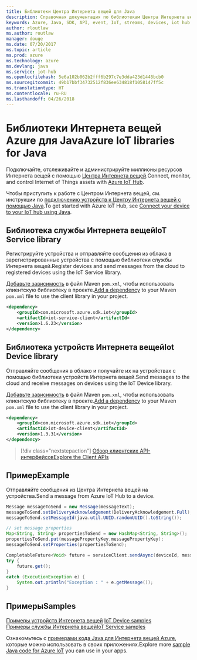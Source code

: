 ```yaml
---
title: Библиотеки Центра Интернета вещей для Java
description: Справочная документация по библиотекам Центра Интернета вещей для Java
keywords: Azure, Java, SDK, API, event, IoT, streams, devices, iot hub
author: rloutlaw
ms.author: routlaw
manager: douge
ms.date: 07/20/2017
ms.topic: article
ms.prod: azure
ms.technology: azure
ms.devlang: java
ms.service: iot-hub
ms.openlocfilehash: 5e6a102b062b2fff6b297c7e3dda423d1448bcb0
ms.sourcegitcommit: 49b17bbf34732512f836ee634818f1058147ff5c
ms.translationtype: HT
ms.contentlocale: ru-RU
ms.lasthandoff: 04/26/2018
---
```

# <a name="azure-iot-libraries-for-java"></a><span data-ttu-id="362f5-104">Библиотеки Интернета вещей Azure для Java</span><span class="sxs-lookup"><span data-stu-id="362f5-104">Azure IoT libraries for Java</span></span>

<span data-ttu-id="362f5-105">Подключайте, отслеживайте и администрируйте миллионы ресурсов Интернета вещей с помощью [Центра Интернета вещей](https://docs.microsoft.com/azure/iot-hub/iot-hub-what-is-iot-hub).</span><span class="sxs-lookup"><span data-stu-id="362f5-105">Connect, monitor, and control Internet of Things assets with [Azure IoT Hub](https://docs.microsoft.com/azure/iot-hub/iot-hub-what-is-iot-hub).</span></span>

<span data-ttu-id="362f5-106">Чтобы приступить к работе с Центром Интернета вещей, см. инструкции по [подключению устройств к Центру Интернета вещей с помощью Java](/azure/iot-hub/iot-hub-java-java-getstarted).</span><span class="sxs-lookup"><span data-stu-id="362f5-106">To get started with Azure IoT Hub, see [Connect your device to your IoT hub using Java](/azure/iot-hub/iot-hub-java-java-getstarted).</span></span>

## <a name="iot-service-library"></a><span data-ttu-id="362f5-107">Библиотека службы Интернета вещей</span><span class="sxs-lookup"><span data-stu-id="362f5-107">IoT Service library</span></span>

<span data-ttu-id="362f5-108">Регистрируйте устройства и отправляйте сообщения из облака в зарегистрированные устройства с помощью библиотеки службы Интернета вещей.</span><span class="sxs-lookup"><span data-stu-id="362f5-108">Register devices and send messages from the cloud to registered devices using the IoT Service library.</span></span>

<span data-ttu-id="362f5-109">[Добавьте зависимость](https://maven.apache.org/guides/getting-started/index.html#How_do_I_use_external_dependencies) в файл Maven `pom.xml`, чтобы использовать клиентскую библиотеку в проекте.</span><span class="sxs-lookup"><span data-stu-id="362f5-109">[Add a dependency](https://maven.apache.org/guides/getting-started/index.html#How_do_I_use_external_dependencies) to your Maven `pom.xml` file to use the client library in your project.</span></span>  

```XML
<dependency>
    <groupId>com.microsoft.azure.sdk.iot</groupId>
    <artifactId>iot-service-client</artifactId>
    <version>1.6.23</version>
</dependency>
```   

## <a name="iot-device-library"></a><span data-ttu-id="362f5-110">Библиотека устройств Интернета вещей</span><span class="sxs-lookup"><span data-stu-id="362f5-110">Iot Device library</span></span>

<span data-ttu-id="362f5-111">Отправляйте сообщения в облако и получайте их на устройствах с помощью библиотеки устройств Интернета вещей.</span><span class="sxs-lookup"><span data-stu-id="362f5-111">Send messages to the cloud and receive messages on devices using the IoT Device library.</span></span>

<span data-ttu-id="362f5-112">[Добавьте зависимость](https://maven.apache.org/guides/getting-started/index.html#How_do_I_use_external_dependencies) в файл Maven `pom.xml`, чтобы использовать клиентскую библиотеку в проекте.</span><span class="sxs-lookup"><span data-stu-id="362f5-112">[Add a dependency](https://maven.apache.org/guides/getting-started/index.html#How_do_I_use_external_dependencies) to your Maven `pom.xml` file to use the client library in your project.</span></span>  

```XML
<dependency>
    <groupId>com.microsoft.azure.sdk.iot</groupId>
    <artifactId>iot-device-client</artifactId>
    <version>1.3.31</version>
</dependency>
```

> [!div class="nextstepaction"]
> [<span data-ttu-id="362f5-113">Обзор клиентских API-интерфейсов</span><span class="sxs-lookup"><span data-stu-id="362f5-113">Explore the Client APIs</span></span>](/java/api/overview/azure/iot/client)   

## <a name="example"></a><span data-ttu-id="362f5-114">Пример</span><span class="sxs-lookup"><span data-stu-id="362f5-114">Example</span></span>

<span data-ttu-id="362f5-115">Отправляйте сообщения из Центра Интернета вещей на устройства.</span><span class="sxs-lookup"><span data-stu-id="362f5-115">Send a message from Azure IoT Hub to a device.</span></span>

```java
Message messageToSend = new Message(messageText);
messageToSend.setDeliveryAcknowledgement(DeliveryAcknowledgement.Full);
messageToSend.setMessageId(java.util.UUID.randomUUID().toString());

// set message properties
Map<String, String> propertiesToSend = new HashMap<String, String>();
propertiesToSend.put(messagePropertyKey,messagePropertyKey);
messageToSend.setProperties(propertiesToSend);

CompletableFuture<Void> future = serviceClient.sendAsync(deviceId, messageToSend);
try {
    future.get();
}
catch (ExecutionException e) {
    System.out.println("Exception : " + e.getMessage());
}
```


## <a name="samples"></a><span data-ttu-id="362f5-116">Примеры</span><span class="sxs-lookup"><span data-stu-id="362f5-116">Samples</span></span>

<span data-ttu-id="362f5-117">[Примеры устройств Интернета вещей](https://github.com/Azure/azure-iot-sdk-java/tree/master/device/iot-device-samples)   </span><span class="sxs-lookup"><span data-stu-id="362f5-117">[IoT Device samples](https://github.com/Azure/azure-iot-sdk-java/tree/master/device/iot-device-samples)   </span></span>  
[<span data-ttu-id="362f5-118">Примеры службы Интернета вещей</span><span class="sxs-lookup"><span data-stu-id="362f5-118">IoT Service samples</span></span>](https://github.com/Azure/azure-iot-sdk-java/tree/master/service/iot-service-samples)

<span data-ttu-id="362f5-119">Ознакомьтесь с [примерами кода Java для Интернета вещей Azure](https://azure.microsoft.com/resources/samples/?platform=java&term=iot), которые можно использовать в своих приложениях.</span><span class="sxs-lookup"><span data-stu-id="362f5-119">Explore more [sample Java code for Azure IoT](https://azure.microsoft.com/resources/samples/?platform=java&term=iot) you can use in your apps.</span></span>
